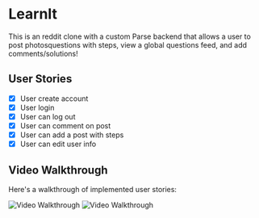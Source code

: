 # LearnIt

This is an reddit clone with a custom Parse backend that allows a user to post photosquestions with steps, view a global questions feed, and add comments/solutions!

## User Stories
- [x] User create account
- [x] User login
- [x] User can log out
- [x] User can comment on post
- [x] User can add a  post with steps
- [x] User can edit user info

## Video Walkthrough

Here's a walkthrough of implemented user stories:

<img src='http://g.recordit.co/ykPkWSAVNz.gif' title='Video Walkthrough' width='' alt='Video Walkthrough' />
<img src='http://g.recordit.co/KJaxs5wHdq.gif' title='Video Walkthrough' width='' alt='Video Walkthrough' />
